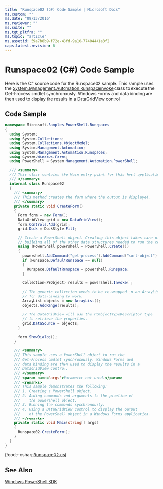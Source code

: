 ```yaml
---
title: "Runspace02 (C#) Code Sample | Microsoft Docs"
ms.custom: ""
ms.date: "09/13/2016"
ms.reviewer: ""
ms.suite: ""
ms.tgt_pltfrm: ""
ms.topic: "article"
ms.assetid: 59a7b8b9-f72e-43fd-9a10-77404441a3f2
caps.latest.revision: 6
---
```

# Runspace02 (C#) Code Sample
Here is the C# source code for the Runspace02 sample. This sample uses the [System.Management.Automation.Runspaceinvoke](/dotnet/api/System.Management.Automation.RunspaceInvoke) class to execute the Get-Process cmdlet synchronously. Windows Forms and data binding are then used to display the results in a DataGridView control

## Code Sample

```csharp
namespace Microsoft.Samples.PowerShell.Runspaces
{
  using System;
  using System.Collections;
  using System.Collections.ObjectModel;
  using System.Management.Automation;
  using System.Management.Automation.Runspaces;
  using System.Windows.Forms;
  using PowerShell = System.Management.Automation.PowerShell;

  /// <summary>
  /// This class contains the Main entry point for this host application.
  /// </summary>
  internal class Runspace02
  {
    /// <summary>
    /// This method creates the form where the output is displayed.
    /// </summary>
    private static void CreateForm()
    {
      Form form = new Form();
      DataGridView grid = new DataGridView();
      form.Controls.Add(grid);
      grid.Dock = DockStyle.Fill;

      // Create a PowerShell object. Creating this object takes care of 
      // building all of the other data structures needed to run the command.
      using (PowerShell powershell = PowerShell.Create())
      {
        powershell.AddCommand("get-process").AddCommand("sort-object").AddArgument("ID");
        if (Runspace.DefaultRunspace == null)
        {
          Runspace.DefaultRunspace = powershell.Runspace;
        }
        
        Collection<PSObject> results = powershell.Invoke();
        
        // The generic collection needs to be re-wrapped in an ArrayList
        // for data-binding to work.
        ArrayList objects = new ArrayList();
        objects.AddRange(results);
        
        // The DataGridView will use the PSObjectTypeDescriptor type
        // to retrieve the properties.
        grid.DataSource = objects;
      }
      
      form.ShowDialog();
    }
    
    /// <summary>
    /// This sample uses a PowerShell object to run the 
    /// Get-Process cmdlet synchronously. Windows Forms and 
    /// data binding are then used to display the results in a
    /// DataGridView control.
    /// </summary>
    /// <param name="args">Parameter not used.</param>
    /// <remarks>
    /// This sample demonstrates the following:
    /// 1. Creating a PowerShell object.
    /// 2. Adding commands and arguments to the pipeline of 
    ///    the powershell object.
    /// 3. Running the commands synchronously.
    /// 4. Using a DataGridView control to display the output 
    ///    of the PowerShell object in a Windows Forms application. 
    /// </remarks>
    private static void Main(string[] args)
    {
      Runspace02.CreateForm();
    }
  }
}
```

[!code-csharp[Runspace02.cs](../../powershell-sdk-samples/SDK-2.0/csharp/Runspace02/Runspace02.cs#L11-L82 "Runspace02.cs")]

## See Also

 [Windows PowerShell SDK](../windows-powershell-reference.md)
